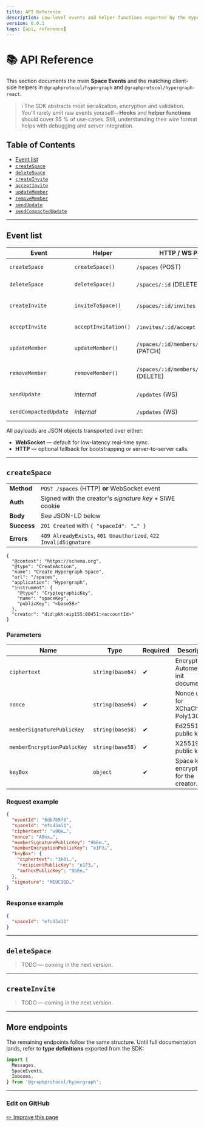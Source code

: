 ```yaml
---
title: API Reference
description: Low-level events and helper functions exported by the Hypergraph SDK.
version: 0.0.1
tags: [api, reference]
---
```


# 📚 API Reference

This section documents the main **Space Events** and the matching client-side helpers in `@graphprotocol/hypergraph` and `@graphprotocol/hypergraph-react`.

> ℹ️ The SDK abstracts most serialization, encryption and validation. You'll rarely emit raw events yourself—**Hooks** and **helper functions** should cover 95 % of use-cases. Still, understanding their wire format helps with debugging and server integration.

## Table of Contents

- [Event list](#event-list)
- [`createSpace`](#createspace)
- [`deleteSpace`](#deletespace)
- [`createInvite`](#createinvite)
- [`acceptInvite`](#acceptinvite)
- [`updateMember`](#updatemember)
- [`removeMember`](#removemember)
- [`sendUpdate`](#sendupdate)
- [`sendCompactedUpdate`](#sendcompactedupdate)

---

## Event list

| Event | Helper | HTTP / WS Path | Auth | Description |
|-------|--------|----------------|------|-------------|
| `createSpace` | `createSpace()` | `/spaces` (POST) | **SIWE** + signature | Bootstrap a new Space. |
| `deleteSpace` | `deleteSpace()` | `/spaces/:id` (DELETE) | `admin` | Soft-delete a Space. |
| `createInvite` | `inviteToSpace()` | `/spaces/:id/invites` (POST) | `admin` | Send an encrypted invite. |
| `acceptInvite` | `acceptInvitation()` | `/invites/:id/accept` (POST) | Invite signature | Accept & join Space. |
| `updateMember` | `updateMember()` | `/spaces/:id/members/:accountId` (PATCH) | `admin` | Promote / demote role. |
| `removeMember` | `removeMember()` | `/spaces/:id/members/:accountId` (DELETE) | `admin` | Remove member & rotate keys. |
| `sendUpdate` | _internal_ | `/updates` (WS) | `member` | CRDT patch. |
| `sendCompactedUpdate` | _internal_ | `/updates` (WS) | `member` | Snapshot update log. |

All payloads are JSON objects transported over either:

* **WebSocket** — default for low-latency real-time sync.
* **HTTP** — optional fallback for bootstrapping or server-to-server calls.

---

## `createSpace`

| | |
|---|---|
| **Method** | `POST /spaces` (HTTP) **or** WebSocket event |
| **Auth** | Signed with the creator's _signature key_ + SIWE cookie |
| **Body** | See JSON-LD below |
| **Success** | `201 Created` with `{ "spaceId": "…" }` |
| **Errors** | `409 AlreadyExists`, `401 Unauthorized`, `422 InvalidSignature` |

```jsonld title="JSON-LD"
{
  "@context": "https://schema.org",
  "@type": "CreateAction",
  "name": "Create Hypergraph Space",
  "url": "/spaces",
  "application": "Hypergraph",
  "instrument": {
    "@type": "CryptographicKey",
    "name": "spaceKey",
    "publicKey": "<base58>"
  },
  "creator": "did:pkh:eip155:80451:<accountId>"
}
```

### Parameters

| Name | Type | Required | Description |
|------|------|----------|-------------|
| `ciphertext` | `string(base64)` | ✔︎ | Encrypted Automerge init document. |
| `nonce` | `string(base64)` | ✔︎ | Nonce used for XChaCha20-Poly1305. |
| `memberSignaturePublicKey` | `string(base58)` | ✔︎ | Ed25519 public key. |
| `memberEncryptionPublicKey` | `string(base58)` | ✔︎ | X25519 public key. |
| `keyBox` | `object` | ✔︎ | Space key encrypted for the creator. |

### Request example

```json title="POST /spaces"
{
  "eventId": "6db7b5f0",
  "spaceId": "efc45a11",
  "ciphertext": "v8Qe…",
  "nonce": "A0nx…",
  "memberSignaturePublicKey": "9bEe…",
  "memberEncryptionPublicKey": "e1F3…",
  "keyBox": {
    "ciphertext": "3k0i…",
    "recipientPublicKey": "e1F3…",
    "authorPublicKey": "9bEe…"
  },
  "signature": "MEUCIQD…"
}
```

### Response example

```json title="201 Created"
{
  "spaceId": "efc45a11"
}
```

---

## `deleteSpace`

> TODO — coming in the next version.

---

## `createInvite`

> TODO — coming in the next version.

---

## More endpoints

The remaining endpoints follow the same structure. Until full documentation lands, refer to **type definitions** exported from the SDK:

```ts
import {
  Messages,
  SpaceEvents,
  Inboxes,
} from '@graphprotocol/hypergraph';
```

---

### Edit on GitHub

[✏️ Improve this page](https://github.com/graphprotocol/hypergraph/edit/main/docs/docs/api-reference.md) 